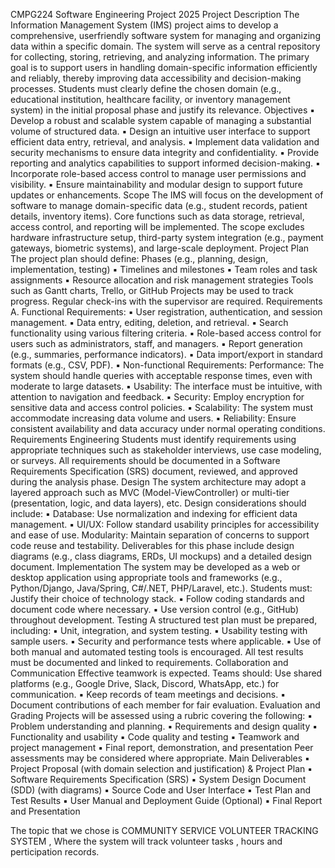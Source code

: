 CMPG224 Software Engineering Project 2025
Project Description
The Information Management System (IMS) project aims to develop a comprehensive, userfriendly software system for managing and organizing data within a specific domain. The
system will serve as a central repository for collecting, storing, retrieving, and analyzing
information. The primary goal is to support users in handling domain-specific information
efficiently and reliably, thereby improving data accessibility and decision-making processes.
Students must clearly define the chosen domain (e.g., educational institution, healthcare
facility, or inventory management system) in the initial proposal phase and justify its
relevance.
Objectives
▪ Develop a robust and scalable system capable of managing a substantial volume of
structured data.
▪ Design an intuitive user interface to support efficient data entry, retrieval, and
analysis.
▪ Implement data validation and security mechanisms to ensure data integrity and
confidentiality.
▪ Provide reporting and analytics capabilities to support informed decision-making.
▪ Incorporate role-based access control to manage user permissions and visibility.
▪ Ensure maintainability and modular design to support future updates or
enhancements.
Scope
The IMS will focus on the development of software to manage domain-specific data (e.g.,
student records, patient details, inventory items). Core functions such as data storage,
retrieval, access control, and reporting will be implemented. The scope excludes hardware infrastructure setup, third-party system integration (e.g., payment gateways, biometric
systems), and large-scale deployment.
Project Plan
The project plan should define:
Phases (e.g., planning, design, implementation, testing)
▪ Timelines and milestones
▪ Team roles and task assignments
▪ Resource allocation and risk management strategies
Tools such as Gantt charts, Trello, or GitHub Projects may be used to track progress.
Regular check-ins with the supervisor are required.
Requirements
A. Functional Requirements:
▪ User registration, authentication, and session management.
▪ Data entry, editing, deletion, and retrieval.
▪ Search functionality using various filtering criteria.
▪ Role-based access control for users such as administrators, staff, and
managers.
▪ Report generation (e.g., summaries, performance indicators).
▪ Data import/export in standard formats (e.g., CSV, PDF).
▪ Non-functional Requirements:
Performance: The system should handle queries with acceptable response times,
even with moderate to large datasets.
▪ Usability: The interface must be intuitive, with attention to navigation and
feedback.
▪ Security: Employ encryption for sensitive data and access control policies.
▪ Scalability: The system must accommodate increasing data volume and users.
▪ Reliability: Ensure consistent availability and data accuracy under normal
operating conditions.
Requirements Engineering
Students must identify requirements using appropriate techniques such as stakeholder
interviews, use case modeling, or surveys. All requirements should be documented in a
Software Requirements Specification (SRS) document, reviewed, and approved during the
analysis phase.
Design
The system architecture may adopt a layered approach such as MVC (Model-ViewController) or multi-tier (presentation, logic, and data layers), etc. Design considerations
should include:
▪ Database: Use normalization and indexing for efficient data management.
▪ UI/UX: Follow standard usability principles for accessibility and ease of use.
Modularity: Maintain separation of concerns to support code reuse and testability.
Deliverables for this phase include design diagrams (e.g., class diagrams, ERDs, UI
mockups) and a detailed design document.
Implementation
The system may be developed as a web or desktop application using appropriate tools and
frameworks (e.g., Python/Django, Java/Spring, C#/.NET, PHP/Laravel, etc.).
Students must:
Justify their choice of technology stack.
▪ Follow coding standards and document code where necessary.
▪ Use version control (e.g., GitHub) throughout development.
Testing
A structured test plan must be prepared, including:
▪ Unit, integration, and system testing.
▪ Usability testing with sample users.
▪ Security and performance tests where applicable.
▪ Use of both manual and automated testing tools is encouraged.
All test results must be documented and linked to requirements.
Collaboration and Communication
Effective teamwork is expected. Teams should:
Use shared platforms (e.g., Google Drive, Slack, Discord, WhatsApp, etc.) for
communication.
▪ Keep records of team meetings and decisions.
▪ Document contributions of each member for fair evaluation.
Evaluation and Grading
Projects will be assessed using a rubric covering the following:
▪ Problem understanding and planning.
▪ Requirements and design quality
▪ Functionality and usability
▪ Code quality and testing
▪ Teamwork and project management
▪ Final report, demonstration, and presentation
Peer assessments may be considered where appropriate.
Main Deliverables
▪ Project Proposal (with domain selection and justification) & Project Plan
▪ Software Requirements Specification (SRS)
▪ System Design Document (SDD) (with diagrams)
▪ Source Code and User Interface
▪ Test Plan and Test Results
▪ User Manual and Deployment Guide (Optional)
▪ Final Report and Presentation

The topic that we chose is COMMUNITY SERVICE VOLUNTEER TRACKING SYSTEM , Where the system will track volunteer tasks , hours and perticipation records.
